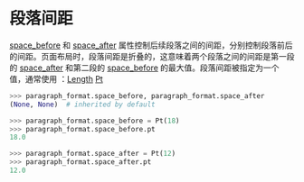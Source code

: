 # 段落间距

[space_before]: ../api/text_paragraph_format.md#space_before
[space_after]: ../api/text_paragraph_format.md#space_after
[Length]: ../api/shared_length_object.md
[Pt]: ../api/shared_pt_object.md

[space_before] 和 [space_after] 属性控制后续段落之间的间距，分别控制段落前后的间距。页面布局时，段落间距是折叠的，这意味着两个段落之间的间距是第一段的 [space_after] 和第二段的 [space_before] 的最大值。段落间距被指定为一个值，通常使用 ：[Length] [Pt]

```python
>>> paragraph_format.space_before, paragraph_format.space_after
(None, None)  # inherited by default

>>> paragraph_format.space_before = Pt(18)
>>> paragraph_format.space_before.pt
18.0

>>> paragraph_format.space_after = Pt(12)
>>> paragraph_format.space_after.pt
12.0
```
